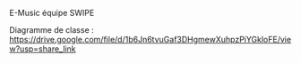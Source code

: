 E-Music équipe SWIPE

Diagramme de classe : https://drive.google.com/file/d/1b6Jn6tvuGaf3DHgmewXuhpzPiYGkloFE/view?usp=share_link
